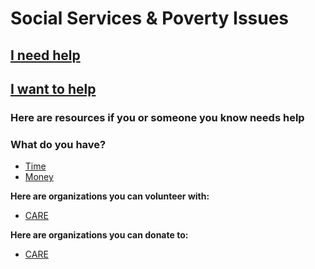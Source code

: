 # Social Services & Poverty Issues

## [I need help](#need_help)

## [I want to help](#want_to_help)

### <a name="need_help"></a>Here are resources if you or someone you know needs help

### <a name="want_to_help"></a>What do you have?

* [Time](#give_time)
* [Money](#give_money)

**<a name="give_time"></a> Here are organizations you can volunteer with:**

* [CARE](http://www.care.org/)

**<a name="give_money"></a> Here are organizations you can donate to:**

* [CARE](http://www.care.org/)
